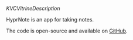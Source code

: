 _KVCVitrineDescription_

HyprNote is an app for taking notes.

The code is open-source and available on [GitHub](KVC_SHARED_GITHUB_URL).
